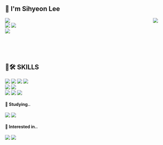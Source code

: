 ## 🍋 I'm Sihyeon Lee 
<div> 
  <img align="right" src="http://mazandi.herokuapp.com/api?handle=sleeee&theme=cold"/>
  <a href="https://hits.seeyoufarm.com"><img src="https://hits.seeyoufarm.com/api/count/incr/badge.svg?url=https%3A%2F%2Fgithub.com%2FSIHYEONee%2Fhit-counter&count_bg=%23FFD900&title_bg=%23555555&icon=github.svg&icon_color=%23E7E7E7&title=&edge_flat=false"/></a>
  <br>
  <a href=""><img src="https://img.shields.io/badge/Portfolio-000000?style=flat&logo=notion&logoColor=white" /></a>
  <a href="https://github.com/SIHYEONee/TIL.git"><img src="https://img.shields.io/badge/Std.Blog-181717?style=flat&logo=github&logoColor=white" /></a>
  <br>
  <a href="mailto:sihyeon.leeee@gmail.com"><img src="https://img.shields.io/badge/sihyeon.leeee@gmail.com-EA4335?style=flat&logo=gmail&logoColor=white" /></a>
  <br>
  <br>
  <br>
  <br>
  <br>
</div>

## 💪🛠 SKILLS 
<div>
    <img src="https://img.shields.io/badge/Java-007396?style=flat&logo=openjdk&logoColor=white">
    <img src="https://img.shields.io/badge/MySQL-4479A1?style=flat&logo=mysql&logoColor=white">
    <img src="https://img.shields.io/badge/JavaScript-F7DF1E?style=flat&logo=javascript&logoColor=white">
    <img src="https://img.shields.io/badge/HTML5-E34F26?style=flat&logo=html5&logoColor=white">
    <br>
    <img src="https://img.shields.io/badge/Spring-6DB33F?style=flat&logo=spring&logoColor=white">
    <img src="https://img.shields.io/badge/Spring Boot-6DB33F?style=flat&logo=springboot&logoColor=white"><br>
    <img src="https://img.shields.io/badge/Eclipse IDE-2C2255?style=flat&logo=eclipseide&logoColor=white">
    <img src="https://img.shields.io/badge/IntelliJ IDE-000000?style=flat&logo=intellijidea&logoColor=white">
    <img src="https://img.shields.io/badge/Visual Studio Code-007ACC?style=flat&logo=visualstudiocode&logoColor=white">

</div>
 
#### 📓 Studying..
<div>
<img src="https://img.shields.io/badge/Python-3776AB?style=flat&logo=python&logoColor=white">
<img src="https://img.shields.io/badge/AWS-232F3E?style=flat&logo=amazonaws&logoColor=white">
</div>    

  #### 🎈 Interested in..
<div>
  <img src="https://img.shields.io/badge/Spring Security-6DB33F?style=flat&logo=springsecurity&logoColor=white">
  <img src="https://img.shields.io/badge/Node.js-339933?style=flat&logo=node.js&logoColor=white">
</div>

<!--
<img src="https://img.shields.io/badge/CSS-1572B6?style=flat-square&logo=css3&logoColor=white">
<img src="https://img.shields.io/badge/Oracle DB-F80000?style=flat-square&logo=oracle&logoColor=white">
<img src="https://img.shields.io/badge/Git-F05032?style=flat-square&logo=git&logoColor=white">
<img src="https://img.shields.io/badge/Gradle-02303A?style=flat&logo=gradle&logoColor=white">

-->
